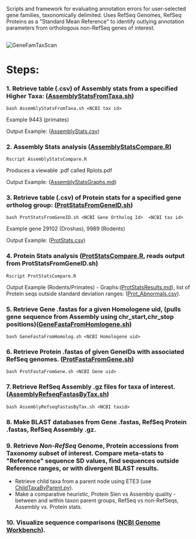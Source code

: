 
Scripts and framework for evaluating annotation errors for user-selected gene families, taxonomically delimited.  Uses RefSeq Genomes, RefSeq Proteins as a "Standard Mean Reference" to identify outlying annotation parameters from orthologous non-RefSeq genes of interest.


##
![GeneFamTaxScan](../master/Images/GeneFamTaxScan01.png?sanitize=true)
##

# Steps:

### 1. Retrieve table (.csv) of Assembly stats from a specified Higher Taxa: ([AssemblyStatsFromTaxa.sh](../master/AssemblyStatsFromTaxa.sh))

```bash AssemblyStatsFromTaxa.sh <NCBI tax id>``` 

Example 9443 (primates)

Output Example: ([AssemblyStats.csv](../master/AssemblyStats.csv))

### 2.  Assembly Stats analysis ([AssemblyStatsCompare.R](../master/AssemblyStatsCompare.R)) 

```Rscript AssemblyStatsCompare.R ```

Produces a viewable .pdf called Rplots.pdf

Output Example:  ([AssemblyStatsGraphs.md](../master/AssemblyStatsGraphs.md))



### 3. Retrieve table (.csv) of Protein stats for a specified gene ortholog group: ([ProtStatsFromGeneID.sh](../master/ProtStatsFromGeneID.sh))

```bash ProtStatsFromGeneID.sh <NCBI Gene Ortholog Id>  <NCBI tax id>```

Example gene 29102 (Droshas), 9989 (Rodents)

Output Example: ([ProtStats.csv](../master/ProtStats.csv))

### 4. Protein Stats analysis ([ProtStatsCompare.R](../master/ProtStatsCompare.R), reads output from ProtStatsFromGeneID.sh)
```Rscript ProtStatsCompare.R```

Output Example (Rodents/Primates) - Graphs:([ProtStatsResults.md](../master/ProtStatsResults.md)), list of Protein seqs outside standard deviation ranges: ([Prot_Abnormals.csv](../master/Prot_Abnormals.csv)).

### 5. Retrieve Gene .fastas for a given Homologene uid, (pulls gene sequence from Assembly using chr_start,chr_stop positions)([GeneFastaFromHomlogene.sh](../master/GeneFastaFromHomologene.sh))
```bash GeneFastaFromHomolog.sh <NCBI Homologene uid>```

### 6. Retrieve Protein .fastas of given GeneIDs with associated RefSeq genomes. ([ProtFastaFromGene.sh](../master/ProtFastaFromGene.sh))
```bash ProtFastaFromGene.sh <NCBI Gene uid>```

### 7. Retrieve RefSeq Assembly .gz files for taxa of interest. ([AssemblyRefseqFastasByTax.sh](../master/AssemblyRefseqFastasByTax.sh))
```bash AssemblyRefseqFastasByTax.sh <NCBI taxid>```

### 8. Make BLAST databases from Gene .fastas, RefSeq Protein .fastas, RefSeq Assembly .gz.

### 9. Retrieve *Non-RefSeq* Genome, Protein accessions from Taxonomy subset of interest.  Compare meta-stats to "Reference" sequence SD values, find sequences outside Reference ranges, or with divergent BLAST results. 
  * Retrieve child taxa from a parent node using ETE3 (use [ChildTaxaByParent.py](../master/ChildTaxaByParent.py)).
  * Make a comparative heuristic, Protein Slen vs Assembly quality - between and within taxon parent groups, RefSeq vs non-RefSeqs, Assembly vs. Protein stats.

### 10. Visualize sequence comparisons ([NCBI Genome Workbench](https://www.ncbi.nlm.nih.gov/tools/gbench/)).
